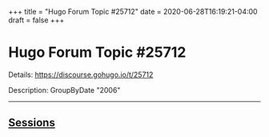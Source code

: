 +++
title = "Hugo Forum Topic #25712"
date = 2020-06-28T16:19:21-04:00
draft = false
+++
# Hugo Forum Topic #25712

Details: <https://discourse.gohugo.io/t/25712>

Description: GroupByDate "2006"

---
## [Sessions](session)
